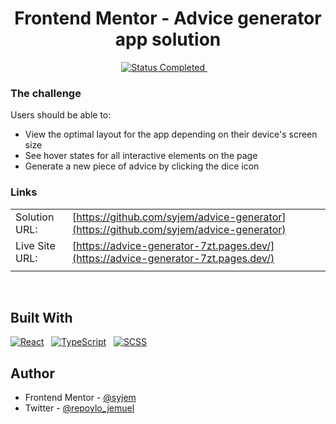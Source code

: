 <div align="center">

# Frontend Mentor - Advice generator app solution

</div>

<!-- Badges -->
<div align="center">
  <!-- Status -->
  <a href="#">
    <img src="https://img.shields.io/badge/Status-Completed-00CE80?style=for-the-badge" alt="Status Completed">
  </a> &nbsp;&nbsp;&nbsp;
</div>

### The challenge

Users should be able to:

- View the optimal layout for the app depending on their device's screen size
- See hover states for all interactive elements on the page
- Generate a new piece of advice by clicking the dice icon

### **Links**

|                |                                                                                        |
| :------------- | :------------------------------------------------------------------------------------- |
| Solution URL:  | [https://github.com/syjem/advice-generator](https://github.com/syjem/advice-generator) |
| Live Site URL: | [https://advice-generator-7zt.pages.dev/](https://advice-generator-7zt.pages.dev/)     |
|                |                                                                                        |

<br>

## **Built With**

[![React](https://img.shields.io/badge/React-20232A?style=for-the-badge&logo=react&logoColor=61DAFB)](https://react.dev/) &nbsp; [![TypeScript](https://img.shields.io/badge/TypeScript-007ACC?style=for-the-badge&logo=typescript&logoColor=white)](https://www.typescriptlang.org/) &nbsp; [![SCSS](https://img.shields.io/badge/Sass-CC6699?style=for-the-badge&logo=sass&logoColor=white)](https://sass-lang.com/)

## Author

- Frontend Mentor - [@syjem](https://www.frontendmentor.io/profile/syjem)
- Twitter - [@repoylo_jemuel](https://twitter.com/repoylo_jemuel)

